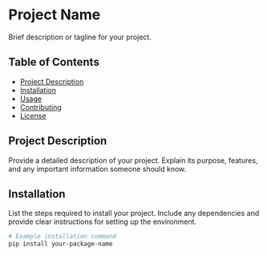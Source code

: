 # Project Name

Brief description or tagline for your project.

## Table of Contents

- [Project Description](#project-description)
- [Installation](#installation)
- [Usage](#usage)
- [Contributing](#contributing)
- [License](#license)

## Project Description

Provide a detailed description of your project. Explain its purpose, features, and any important information someone should know.

## Installation

List the steps required to install your project. Include any dependencies and provide clear instructions for setting up the environment.

```bash
# Example installation command
pip install your-package-name
